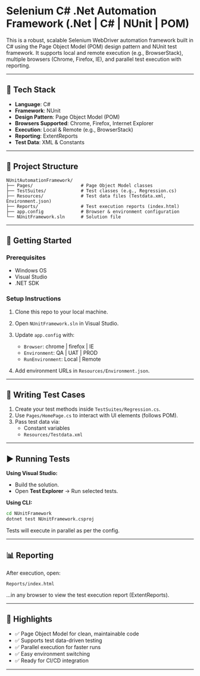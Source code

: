 
# Selenium C# .Net Automation Framework (.Net | C# | NUnit | POM)

This is a robust, scalable Selenium WebDriver automation framework built in C# using the Page Object Model (POM) design pattern and NUnit test framework. It supports local and remote execution (e.g., BrowserStack), multiple browsers (Chrome, Firefox, IE), and parallel test execution with reporting.

---

## 🔧 Tech Stack

- **Language**: C#
- **Framework**: NUnit
- **Design Pattern**: Page Object Model (POM)
- **Browsers Supported**: Chrome, Firefox, Internet Explorer
- **Execution**: Local & Remote (e.g., BrowserStack)
- **Reporting**: ExtentReports
- **Test Data**: XML & Constants

---

## 📁 Project Structure

```
NUnitAutomationFramework/
├── Pages/                  # Page Object Model classes
├── TestSuites/             # Test classes (e.g., Regression.cs)
├── Resources/              # Test data files (Testdata.xml, Environment.json)
├── Reports/                # Test execution reports (index.html)
├── app.config              # Browser & environment configuration
└── NUnitFramework.sln      # Solution file
```

---

## 🚀 Getting Started

### Prerequisites

- Windows OS
- Visual Studio
- .NET SDK

### Setup Instructions

1. Clone this repo to your local machine.
2. Open `NUnitFramework.sln` in Visual Studio.
3. Update `app.config` with:
   - `Browser`: chrome | firefox | IE
   - `Environment`: QA | UAT | PROD
   - `RunEnvironment`: Local | Remote

4. Add environment URLs in `Resources/Environment.json`.

---

## 🧪 Writing Test Cases

1. Create your test methods inside `TestSuites/Regression.cs`.
2. Use `Pages/HomePage.cs` to interact with UI elements (follows POM).
3. Pass test data via:
   - Constant variables
   - `Resources/Testdata.xml`

---

## ▶️ Running Tests

**Using Visual Studio:**

- Build the solution.
- Open **Test Explorer** → Run selected tests.

**Using CLI:**

```bash
cd NUnitFramework
dotnet test NUnitFramework.csproj
```

Tests will execute in parallel as per the config.

---

## 📊 Reporting

After execution, open:

```
Reports/index.html
```

...in any browser to view the test execution report (ExtentReports).

---

## 📌 Highlights

- ✅ Page Object Model for clean, maintainable code
- ✅ Supports test data-driven testing
- ✅ Parallel execution for faster runs
- ✅ Easy environment switching
- ✅ Ready for CI/CD integration

---

